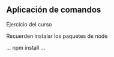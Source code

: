 ## Aplicación de comandos

Ejercicio del curso

Recuerden instalar los paquetes de node

...
npm install
...